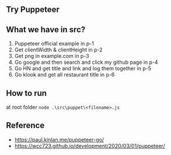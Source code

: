 ## Try Puppeteer

## What we have in src?
1. Puppeteer official example in p-1
2. Get clientWidth & clientHeight in p-2
3. Get png in example.com in p-3
4. Go google and then search and click my github page in p-4
5. Go HN and get title and link and log them together in p-5
6. Go klook and get all restaurant title in p-6

## How to run
at root folder
`node .\src\puppet\<filename>.js`

## Reference
- https://paul.kinlan.me/puppeteer-go/
- https://wcc723.github.io/development/2020/03/01/puppeteer/


